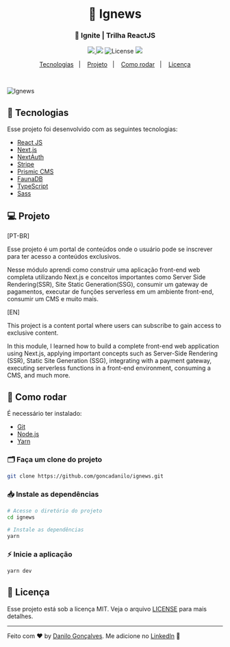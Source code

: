 <h1 align="center">
 📰 Ignews
</h1>
<h3 align="center">
  🚀 Ignite | Trilha ReactJS
</h3>

<p align="center">
  <a href="https://www.rocketseat.com.br/" target="_blank">
    <img src="https://img.shields.io/static/v1?label=Bootcamp&message=Ignite%20|%20Rocketseat&color=8257E5&labelColor=000000" />
  </a>

   <img src="https://img.shields.io/static/v1?label=Chapter&message=03&color=8257E5&labelColor=000000" />

  <img alt="License" src="https://img.shields.io/static/v1?label=license&message=MIT&color=8257E5&labelColor=000000">

  <a href="https://app.rocketseat.com.br/me/goncadanilo">
    <img src="https://img.shields.io/static/v1?label=Made%20By&message=Danilo%20Gon%C3%A7alves&color=8257E5&labelColor=000000" />
  </a>
</p>

<p align="center">
  <a href="#-tecnologias">Tecnologias</a>&nbsp;&nbsp;&nbsp;|&nbsp;&nbsp;&nbsp;
  <a href="#-projeto">Projeto</a>&nbsp;&nbsp;&nbsp;|&nbsp;&nbsp;&nbsp;
  <a href="#-como-rodar">Como rodar</a>&nbsp;&nbsp;&nbsp;|&nbsp;&nbsp;&nbsp;
  <a href="#-licença">Licença</a>
</p>

<br>

![Ignews](https://user-images.githubusercontent.com/53796755/174175086-fb1c55b0-ae11-4198-96ed-a25e41182f1b.png)


## 🚀 Tecnologias

Esse projeto foi desenvolvido com as seguintes tecnologias:

- [React JS](https://pt-br.reactjs.org/)
- [Next.js](https://nextjs.org/)
- [NextAuth](https://next-auth.js.org/)
- [Stripe](https://stripe.com/)
- [Prismic CMS](https://prismic.io/)
- [FaunaDB](https://fauna.com/)
- [TypeScript](https://www.typescriptlang.org/)
- [Sass](https://sass-lang.com/)

## 💻 Projeto

[PT-BR]

Esse projeto é um portal de conteúdos onde o usuário pode se inscrever para ter acesso a conteúdos exclusivos.

Nesse módulo aprendi como construir uma aplicação front-end web completa utilizando Next.js e conceitos importantes como Server Side Rendering(SSR), Site Static Generation(SSG), consumir um gateway de pagamentos, executar de funções serverless em um ambiente front-end, consumir um CMS e muito mais.

[EN]

This project is a content portal where users can subscribe to gain access to exclusive content.

In this module, I learned how to build a complete front-end web application using Next.js, applying important concepts such as Server-Side Rendering (SSR), Static Site Generation (SSG), integrating with a payment gateway, executing serverless functions in a front-end environment, consuming a CMS, and much more.


## 🔧 Como rodar

É necessário ter instalado:
- [Git](https://git-scm.com)
- [Node.js](https://nodejs.org/)
- [Yarn](https://yarnpkg.com/)

### 🗂 Faça um clone do projeto

```bash
git clone https://github.com/goncadanilo/ignews.git
```

### 📥 Instale as dependências
```bash
# Acesse o diretório do projeto
cd ignews

# Instale as dependências
yarn
```

### ⚡ Inicie a aplicação
```bash
yarn dev
```

## 📝 Licença

Esse projeto está sob a licença MIT. Veja o arquivo [LICENSE](LICENSE) para mais detalhes.

---

Feito com ♥ by [Danilo Gonçalves](https://github.com/goncadanilo). Me adicione no [LinkedIn](https://www.linkedin.com/in/goncadanilo/) :wave:
